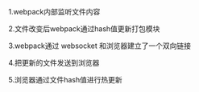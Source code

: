 1.webpack内部监听文件内容

2.文件改变后webpack通过hash值更新打包模块

3.webpack通过 websocket 和浏览器建立了一个双向链接

4.把更新的文件发送到浏览器

5.浏览器通过文件hash值进行热更新